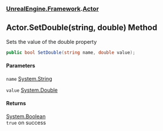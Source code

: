 ### [UnrealEngine.Framework](UnrealEngine_Framework.md 'UnrealEngine.Framework').[Actor](Actor.md 'UnrealEngine.Framework.Actor')
## Actor.SetDouble(string, double) Method
Sets the value of the double property  
```csharp
public bool SetDouble(string name, double value);
```
#### Parameters
<a name='UnrealEngine_Framework_Actor_SetDouble(string_double)_name'></a>
`name` [System.String](https://docs.microsoft.com/en-us/dotnet/api/System.String 'System.String')  
  
<a name='UnrealEngine_Framework_Actor_SetDouble(string_double)_value'></a>
`value` [System.Double](https://docs.microsoft.com/en-us/dotnet/api/System.Double 'System.Double')  
  
#### Returns
[System.Boolean](https://docs.microsoft.com/en-us/dotnet/api/System.Boolean 'System.Boolean')  
`true` on success
